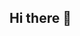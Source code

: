 ## Hi there 👋

<!--
**jamescostello480-rgb/jamescostello480-rgb** is a ✨ _special_ ✨ repository because its `README.md` (this file) appears on your GitHub profile.

Here are some ideas to get you started:

- 🔭 I’m currently working on Developing my GitHub page, and working on an Application Development degree at North Seattle College.
- 🌱 I’m currently learning Application Development and coding skills.
- 👯 I’m looking to collaborate on software development projects, Video Games, Virtual Reality, and AI.
- 🤔 I’m looking for help with learning code - specifically Python and Java Script.
- 💬 Ask me about My Career, Education, and Projects.
- 📫 How to reach me: jamescostello480@gmail.com
- 😄 Pronouns: He/Him
- ⚡ Fun fact: I love to paint.
-->
